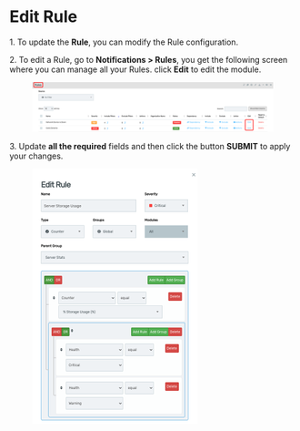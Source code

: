 # Edit Rule

1\.      To update the **Rule**, you can modify the Rule configuration.

2\.      To edit a Rule, go to **Notifications > Rules**, you get the following screen where you can manage all your Rules. click **Edit** to edit the module.&#x20;

<figure><img src="../../../.gitbook/assets/image (656).png" alt=""><figcaption></figcaption></figure>

3\.      Update **all the required** fields and then click the button **SUBMIT** to apply your changes.

<div align="left">

<figure><img src="../../../.gitbook/assets/image (282).png" alt="" width="291"><figcaption></figcaption></figure>

</div>
